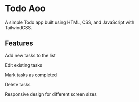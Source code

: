 # Todo Aoo

A simple Todo app built using HTML, CSS, and JavaScript with TailwindCSS.

## Features

Add new tasks to the list

Edit existing tasks

Mark tasks as completed

Delete tasks

Responsive design for different screen sizes



